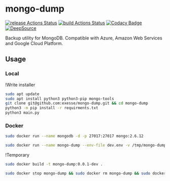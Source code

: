 # mongo-dump
[![release Actions Status](https://github.com/exesse/mongo-dump/workflows/release/badge.svg)](https://github.com/exesse/mongo-dump/actions)
[![build Actions Status](https://github.com/exesse/mongo-dump/workflows/build/badge.svg)](https://github.com/exesse/mongo-dump/actions)
[![Codacy Badge](https://app.codacy.com/project/badge/Grade/0484d1d38b5d41318f0980126a1c45a9)](https://www.codacy.com/gh/exesse/mongo-dump/dashboard?utm_source=github.com&amp;utm_medium=referral&amp;utm_content=exesse/mongo-dump&amp;utm_campaign=Badge_Grade)
[![DeepSource](https://deepsource.io/gh/exesse/mongo-dump.svg/?label=active+issues&show_trend=true)](https://deepsource.io/gh/exesse/mongo-dump/?ref=repository-badge)
 
Backup utility for MongoDB. Compatible with Azure, Amazon Web Services and Google Cloud Platform.

## Usage

### Local
!Write installer
```bash
sudo apt update
sudo apt install python3 python3-pip mongo-tools
git clone git@github.com:exesse/mongo-dump.git && cd mongo-dump
python3 -m pip install -r requirments.txt
python3 main.py
```

### Docker
````bash
sudo docker run --name mongodb -d -p 27017:27017 mongo:2.6.12

sudo docker run --name mongo-dump --env-file dev.env -v /tmp/mongo-dump:/tmp/mongo-dump -v ~/dev.json:/mongo-dump/key.json:ro mongo-dump:0.0.1-dev
````

!Temporary 
```bash
sudo docker build -t mongo-dump:0.0.1-dev .

sudo docker stop mongo-dump && sudo docker rm mongo-dump && sudo docker rmi mongo-dump:0.0.1-dev
```
